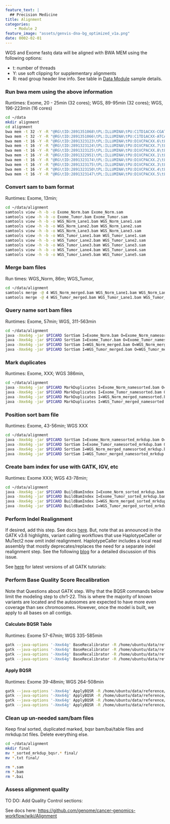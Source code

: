 ```yaml
---
feature_text: |
  ## Precision Medicine
title: Alignment
categories:
    - Module 2
feature_image: "assets/genvis-dna-bg_optimized_v1a.png"
date: 0002-02-01
---
```


WGS and Exome fastq data will be aligned with BWA MEM using the following options:

- t: number of threads
- Y: use soft clipping for supplementary alignments
- R: read group header line info. See table in [Data Module](http://pmbio.org/module%201/0001/08/31/Data/) sample details.

### Run bwa mem using the above information

Runtimes: Exome, 20 - 25min (32 cores); WGS, 89-95min (32 cores); WGS, 196-223min (16 cores) 

```bash
cd ~/data
mkdir alignment
cd alignment
bwa mem -t 32 -Y -R "@RG\tID:2891351068\tPL:ILLUMINA\tPU:C1TD1ACXX-CGATGT.7\tLB:exome_norm_lib1\tSM:HCC1395BL_DNA" -o /home/ubuntu/data/alignment/Exome_Norm.sam /home/ubuntu/data/reference/GRCh38_full_analysis_set_plus_decoy_hla.fa /home/ubuntu/data/fastqs/Exome_Norm/2891351068_1.fastq.gz /home/ubuntu/data/fastqs/Exome_Norm/2891351068_2.fastq.gz
bwa mem -t 32 -Y -R "@RG\tID:2891351066\tPL:ILLUMINA\tPU:C1TD1ACXX-ATCACG.7\tLB:exome_tumor_lib1\tSM:HCC1395_DNA" -o /home/ubuntu/data/alignment/Exome_Tumor.sam /home/ubuntu/data/reference/GRCh38_full_analysis_set_plus_decoy_hla.fa /home/ubuntu/data/fastqs/Exome_Tumor/2891351066_1.fastq.gz /home/ubuntu/data/fastqs/Exome_Tumor/2891351066_2.fastq.gz
bwa mem -t 16 -Y -R "@RG\tID:2891323123\tPL:ILLUMINA\tPU:D1VCPACXX.6\tLB:wgs_norm_lib1\tSM:HCC1395BL_DNA" -o /home/ubuntu/data/alignment/WGS_Norm_Lane1.sam /home/ubuntu/data/reference/GRCh38_full_analysis_set_plus_decoy_hla.fa /home/ubuntu/data/fastqs/WGS_Norm/2891323123_1.fastq.gz /home/ubuntu/data/fastqs/WGS_Norm/2891323123_2.fastq.gz
bwa mem -t 16 -Y -R "@RG\tID:2891323124\tPL:ILLUMINA\tPU:D1VCPACXX.7\tLB:wgs_norm_lib2\tSM:HCC1395BL_DNA" -o /home/ubuntu/data/alignment/WGS_Norm_Lane2.sam /home/ubuntu/data/reference/GRCh38_full_analysis_set_plus_decoy_hla.fa /home/ubuntu/data/fastqs/WGS_Norm/2891323124_1.fastq.gz /home/ubuntu/data/fastqs/WGS_Norm/2891323124_2.fastq.gz
bwa mem -t 16 -Y -R "@RG\tID:2891323125\tPL:ILLUMINA\tPU:D1VCPACXX.8\tLB:wgs_norm_lib3\tSM:HCC1395BL_DNA" -o /home/ubuntu/data/alignment/WGS_Norm_Lane3.sam /home/ubuntu/data/reference/GRCh38_full_analysis_set_plus_decoy_hla.fa /home/ubuntu/data/fastqs/WGS_Norm/2891323125_1.fastq.gz /home/ubuntu/data/fastqs/WGS_Norm/2891323125_2.fastq.gz
bwa mem -t 16 -Y -R "@RG\tID:2891322951\tPL:ILLUMINA\tPU:D1VCPACXX.1\tLB:wgs_tumor_lib1\tSM:HCC1395_DNA" -o /home/ubuntu/data/alignment/WGS_Tumor_Lane1.sam /home/ubuntu/data/reference/GRCh38_full_analysis_set_plus_decoy_hla.fa /home/ubuntu/data/fastqs/WGS_Tumor/2891322951_1.fastq.gz /home/ubuntu/data/fastqs/WGS_Tumor/2891322951_2.fastq.gz
bwa mem -t 16 -Y -R "@RG\tID:2891323174\tPL:ILLUMINA\tPU:D1VCPACXX.2\tLB:wgs_tumor_lib1\tSM:HCC1395_DNA" -o /home/ubuntu/data/alignment/WGS_Tumor_Lane2.sam /home/ubuntu/data/reference/GRCh38_full_analysis_set_plus_decoy_hla.fa /home/ubuntu/data/fastqs/WGS_Tumor/2891323174_1.fastq.gz /home/ubuntu/data/fastqs/WGS_Tumor/2891323174_2.fastq.gz
bwa mem -t 16 -Y -R "@RG\tID:2891323175\tPL:ILLUMINA\tPU:D1VCPACXX.3\tLB:wgs_tumor_lib2\tSM:HCC1395_DNA" -o /home/ubuntu/data/alignment/WGS_Tumor_Lane3.sam /home/ubuntu/data/reference/GRCh38_full_analysis_set_plus_decoy_hla.fa /home/ubuntu/data/fastqs/WGS_Tumor/2891323175_1.fastq.gz /home/ubuntu/data/fastqs/WGS_Tumor/2891323175_2.fastq.gz
bwa mem -t 16 -Y -R "@RG\tID:2891323150\tPL:ILLUMINA\tPU:D1VCPACXX.4\tLB:wgs_tumor_lib2\tSM:HCC1395_DNA" -o /home/ubuntu/data/alignment/WGS_Tumor_Lane4.sam /home/ubuntu/data/reference/GRCh38_full_analysis_set_plus_decoy_hla.fa /home/ubuntu/data/fastqs/WGS_Tumor/2891323150_1.fastq.gz /home/ubuntu/data/fastqs/WGS_Tumor/2891323150_2.fastq.gz
bwa mem -t 16 -Y -R "@RG\tID:2891323147\tPL:ILLUMINA\tPU:D1VCPACXX.5\tLB:wgs_tumor_lib3\tSM:HCC1395_DNA" -o /home/ubuntu/data/alignment/WGS_Tumor_Lane5.sam /home/ubuntu/data/reference/GRCh38_full_analysis_set_plus_decoy_hla.fa /home/ubuntu/data/fastqs/WGS_Tumor/2891323147_1.fastq.gz /home/ubuntu/data/fastqs/WGS_Tumor/2891323147_2.fastq.gz
```

### Convert sam to bam format

Runtimes: Exome, 13min; 

```bash
cd ~/data/alignment
samtools view -h -b -o Exome_Norm.bam Exome_Norm.sam
samtools view -h -b -o Exome_Tumor.bam Exome_Tumor.sam
samtools view -h -b -o WGS_Norm_Lane1.bam WGS_Norm_Lane1.sam
samtools view -h -b -o WGS_Norm_Lane2.bam WGS_Norm_Lane2.sam
samtools view -h -b -o WGS_Norm_Lane3.bam WGS_Norm_Lane3.sam
samtools view -h -b -o WGS_Tumor_Lane1.bam WGS_Tumor_Lane1.sam
samtools view -h -b -o WGS_Tumor_Lane2.bam WGS_Tumor_Lane2.sam
samtools view -h -b -o WGS_Tumor_Lane3.bam WGS_Tumor_Lane3.sam
samtools view -h -b -o WGS_Tumor_Lane4.bam WGS_Tumor_Lane4.sam
samtools view -h -b -o WGS_Tumor_Lane5.bam WGS_Tumor_Lane5.sam
```

### Merge bam files

Run times: WGS_Norm, 86m; WGS_Tumor, 

```bash
cd ~/data/alignment
samtools merge -@ 4 WGS_Norm_merged.bam WGS_Norm_Lane1.bam WGS_Norm_Lane2.bam WGS_Norm_Lane3.bam
samtools merge -@ 4 WGS_Tumor_merged.bam WGS_Tumor_Lane1.bam WGS_Tumor_Lane2.bam WGS_Tumor_Lane3.bam WGS_Tumor_Lane4.bam WGS_Tumor_Lane5.bam
```


### Query name sort bam files

Runtimes: Exome, 57min; WGS, 311-563min

```bash
cd ~/data/alignment
java -Xmx64g -jar $PICARD SortSam I=Exome_Norm.bam O=Exome_Norm_namesorted.bam SO=queryname
java -Xmx64g -jar $PICARD SortSam I=Exome_Tumor.bam O=Exome_Tumor_namesorted.bam SO=queryname
java -Xmx64g -jar $PICARD SortSam I=WGS_Norm_merged.bam O=WGS_Norm_merged_namesorted.bam SO=queryname
java -Xmx64g -jar $PICARD SortSam I=WGS_Tumor_merged.bam O=WGS_Tumor_merged_namesorted.bam SO=queryname
```


### Mark duplicates

Runtimes: Exome, XXX; WGS 386min, 

```bash
cd ~/data/alignment
java -Xmx64g -jar $PICARD MarkDuplicates I=Exome_Norm_namesorted.bam O=Exome_Norm_namesorted_mrkdup.bam ASSUME_SORT_ORDER=queryname METRICS_FILE=Exome_Norm_mrkdup_metrics.txt QUIET=true COMPRESSION_LEVEL=0 VALIDATION_STRINGENCY=LENIENT
java -Xmx64g -jar $PICARD MarkDuplicates I=Exome_Tumor_namesorted.bam O=Exome_Tumor_namesorted_mrkdup.bam ASSUME_SORT_ORDER=queryname METRICS_FILE=Exome_Tumor_mrkdup_metrics.txt QUIET=true COMPRESSION_LEVEL=0 VALIDATION_STRINGENCY=LENIENT
java -Xmx64g -jar $PICARD MarkDuplicates I=WGS_Norm_merged_namesorted.bam O=WGS_Norm_merged_namesorted_mrkdup.bam ASSUME_SORT_ORDER=queryname METRICS_FILE=WGS_Norm_mrkdup_metrics.txt QUIET=true COMPRESSION_LEVEL=0 VALIDATION_STRINGENCY=LENIENT
java -Xmx64g -jar $PICARD MarkDuplicates I=WGS_Tumor_merged_namesorted.bam O=WGS_Tumor_merged_namesorted_mrkdup.bam ASSUME_SORT_ORDER=queryname METRICS_FILE=WGS_Tumor_mrkdup_metrics.txt QUIET=true COMPRESSION_LEVEL=0 VALIDATION_STRINGENCY=LENIENT
```


### Position sort bam file

Runtimes: Exome, 43-56min; WGS XXX

```bash
cd ~/data/alignment
java -Xmx64g -jar $PICARD SortSam I=Exome_Norm_namesorted_mrkdup.bam O=Exome_Norm_sorted_mrkdup.bam SO=coordinate
java -Xmx64g -jar $PICARD SortSam I=Exome_Tumor_namesorted_mrkdup.bam O=Exome_Tumor_sorted_mrkdup.bam SO=coordinate
java -Xmx64g -jar $PICARD SortSam I=WGS_Norm_merged_namesorted_mrkdup.bam O=WGS_Norm_merged_sorted_mrkdup.bam SO=coordinate
java -Xmx64g -jar $PICARD SortSam I=WGS_Tumor_merged_namesorted_mrkdup.bam O=WGS_Tumor_merged_sorted_mrkdup.bam SO=coordinate
```


### Create bam index for use with GATK, IGV, etc
Runtimes: Exome XXX; WGS 43-78min;

```bash
cd ~/data/alignment
java -Xmx64g -jar $PICARD BuildBamIndex I=Exome_Norm_sorted_mrkdup.bam
java -Xmx64g -jar $PICARD BuildBamIndex I=Exome_Tumor_sorted_mrkdup.bam
java -Xmx64g -jar $PICARD BuildBamIndex I=WGS_Norm_merged_sorted_mrkdup.bam
java -Xmx64g -jar $PICARD BuildBamIndex I=WGS_Tumor_merged_sorted_mrkdup.bam
```


### Perform Indel Realignment

If desired, add this step. See docs [here](https://software.broadinstitute.org/gatk/documentation/article?id=7156). But, note that as announced in the GATK v3.6 highlights, variant calling workflows that use HaplotypeCaller or MuTect2 now omit indel realignment. HaplotypeCaller includes a local read assembly that mostly deprecates/replaces the need for a separate indel realignment step. See the following [blog](https://software.broadinstitute.org/gatk/blog?id=7847) for a detailed discussion of this issue.

See [here](https://drive.google.com/drive/folders/1U6Zm_tYn_3yeEgrD1bdxye4SXf5OseIt) for latest versions of all GATK tutorials:


### Perform Base Quality Score Recalibration 

Note that 
Questions about GATK step.
Why that the BQSR commands below limit the modeling step to chr1-22. This is where the majority of known variants are located and the autosomes are expected to have more even coverage than sex chromosomes. However, once the model is built, we apply to all bases on all contigs.

#### Calculate BQSR Table

Runtimes: Exome 57-67min; WGS 335-585min

```bash
gatk --java-options '-Xmx64g' BaseRecalibrator -R /home/ubuntu/data/reference/GRCh38_full_analysis_set_plus_decoy_hla.fa -I /home/ubuntu/data/alignment/Exome_Norm_sorted_mrkdup.bam -O /home/ubuntu/data/alignment/Exome_Norm_sorted_mrkdup_bqsr.table --known-sites /home/ubuntu/data/reference/Homo_sapiens_assembly38.dbsnp138.vcf.gz --known-sites /home/ubuntu/data/reference/Homo_sapiens_assembly38.known_indels.vcf.gz --known-sites /home/ubuntu/data/reference/Mills_and_1000G_gold_standard.indels.hg38.vcf.gz --preserve-qscores-less-than 6 --disable-bam-index-caching  -L chr1 -L chr2 -L chr3 -L chr4 -L chr5 -L chr6 -L chr7 -L chr8 -L chr9 -L chr10 -L chr11 -L chr12 -L chr13 -L chr14 -L chr15 -L chr16 -L chr17 -L chr18 -L chr19 -L chr20 -L chr21 -L chr22 
gatk --java-options '-Xmx64g' BaseRecalibrator -R /home/ubuntu/data/reference/GRCh38_full_analysis_set_plus_decoy_hla.fa -I /home/ubuntu/data/alignment/Exome_Tumor_sorted_mrkdup.bam -O /home/ubuntu/data/alignment/Exome_Tumor_sorted_mrkdup_bqsr.table --known-sites /home/ubuntu/data/reference/Homo_sapiens_assembly38.dbsnp138.vcf.gz --known-sites /home/ubuntu/data/reference/Homo_sapiens_assembly38.known_indels.vcf.gz --known-sites /home/ubuntu/data/reference/Mills_and_1000G_gold_standard.indels.hg38.vcf.gz --preserve-qscores-less-than 6 --disable-bam-index-caching  -L chr1 -L chr2 -L chr3 -L chr4 -L chr5 -L chr6 -L chr7 -L chr8 -L chr9 -L chr10 -L chr11 -L chr12 -L chr13 -L chr14 -L chr15 -L chr16 -L chr17 -L chr18 -L chr19 -L chr20 -L chr21 -L chr22
gatk --java-options '-Xmx64g' BaseRecalibrator -R /home/ubuntu/data/reference/GRCh38_full_analysis_set_plus_decoy_hla.fa -I /home/ubuntu/data/alignment/WGS_Norm_merged_sorted_mrkdup.bam -O /home/ubuntu/data/alignment/WGS_Norm_merged_sorted_mrkdup_bqsr.table --known-sites /home/ubuntu/data/reference/Homo_sapiens_assembly38.dbsnp138.vcf.gz --known-sites /home/ubuntu/data/reference/Homo_sapiens_assembly38.known_indels.vcf.gz --known-sites /home/ubuntu/data/reference/Mills_and_1000G_gold_standard.indels.hg38.vcf.gz --preserve-qscores-less-than 6 --disable-bam-index-caching  -L chr1 -L chr2 -L chr3 -L chr4 -L chr5 -L chr6 -L chr7 -L chr8 -L chr9 -L chr10 -L chr11 -L chr12 -L chr13 -L chr14 -L chr15 -L chr16 -L chr17 -L chr18 -L chr19 -L chr20 -L chr21 -L chr22
gatk --java-options '-Xmx64g' BaseRecalibrator -R /home/ubuntu/data/reference/GRCh38_full_analysis_set_plus_decoy_hla.fa -I /home/ubuntu/data/alignment/WGS_Tumor_merged_sorted_mrkdup.bam -O /home/ubuntu/data/alignment/WGS_Tumor_merged_sorted_mrkdup_bqsr.table --known-sites /home/ubuntu/data/reference/Homo_sapiens_assembly38.dbsnp138.vcf.gz --known-sites /home/ubuntu/data/reference/Homo_sapiens_assembly38.known_indels.vcf.gz --known-sites /home/ubuntu/data/reference/Mills_and_1000G_gold_standard.indels.hg38.vcf.gz --preserve-qscores-less-than 6 --disable-bam-index-caching  -L chr1 -L chr2 -L chr3 -L chr4 -L chr5 -L chr6 -L chr7 -L chr8 -L chr9 -L chr10 -L chr11 -L chr12 -L chr13 -L chr14 -L chr15 -L chr16 -L chr17 -L chr18 -L chr19 -L chr20 -L chr21 -L chr22
```

#### Apply BQSR

Runtimes: Exome 39-48min; WGS 264-508min

```bash
gatk --java-options '-Xmx64g' ApplyBQSR -R /home/ubuntu/data/reference/GRCh38_full_analysis_set_plus_decoy_hla.fa -I /home/ubuntu/data/alignment/Exome_Norm_sorted_mrkdup.bam -O /home/ubuntu/data/alignment/Exome_Norm_sorted_mrkdup_bqsr.bam --bqsr-recal-file /home/ubuntu/data/alignment/Exome_Norm_sorted_mrkdup_bqsr.table --preserve-qscores-less-than 6 --static-quantized-quals 10 --static-quantized-quals 20 --static-quantized-quals 30
gatk --java-options '-Xmx64g' ApplyBQSR -R /home/ubuntu/data/reference/GRCh38_full_analysis_set_plus_decoy_hla.fa -I /home/ubuntu/data/alignment/Exome_Tumor_sorted_mrkdup.bam -O /home/ubuntu/data/alignment/Exome_Tumor_sorted_mrkdup_bqsr.bam --bqsr-recal-file /home/ubuntu/data/alignment/Exome_Tumor_sorted_mrkdup_bqsr.table --preserve-qscores-less-than 6 --static-quantized-quals 10 --static-quantized-quals 20 --static-quantized-quals 30
gatk --java-options '-Xmx64g' ApplyBQSR -R /home/ubuntu/data/reference/GRCh38_full_analysis_set_plus_decoy_hla.fa -I /home/ubuntu/data/alignment/WGS_Norm_merged_sorted_mrkdup.bam -O /home/ubuntu/data/alignment/WGS_Norm_merged_sorted_mrkdup_bqsr.bam --bqsr-recal-file /home/ubuntu/data/alignment/WGS_Norm_merged_sorted_mrkdup_bqsr.table --preserve-qscores-less-than 6 --static-quantized-quals 10 --static-quantized-quals 20 --static-quantized-quals 30
gatk --java-options '-Xmx64g' ApplyBQSR -R /home/ubuntu/data/reference/GRCh38_full_analysis_set_plus_decoy_hla.fa -I /home/ubuntu/data/alignment/WGS_Tumor_merged_sorted_mrkdup.bam -O /home/ubuntu/data/alignment/WGS_Tumor_merged_sorted_mrkdup_bqsr.bam --bqsr-recal-file /home/ubuntu/data/alignment/WGS_Tumor_merged_sorted_mrkdup_bqsr.table --preserve-qscores-less-than 6 --static-quantized-quals 10 --static-quantized-quals 20 --static-quantized-quals 30
```


### Clean up un-needed sam/bam files

Keep final sorted, duplicated marked, bqsr bam/bai/table files and mrkdup.txt files. Delete everything else.

```bash
cd ~/data/alignment
mkdir final
mv *_sorted_mrkdup_bqsr.* final/
mv *.txt final/

rm *.sam
rm *.bam
rm *.bai

```


### Assess alignment quality

TO DO: Add Quality Control sections:

See docs here: https://github.com/genome/cancer-genomics-workflow/wiki/Alignment


